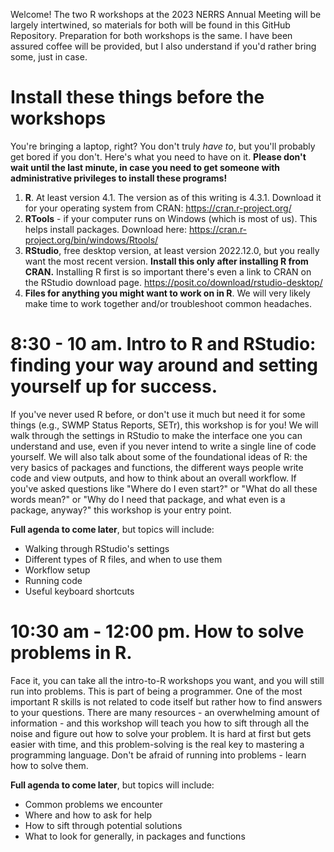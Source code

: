 Welcome! The two R workshops at the 2023 NERRS Annual Meeting will be largely intertwined, so materials for both will be found in this GitHub Repository. Preparation for both workshops is the same. I have been assured coffee will be provided, but I also understand if you'd rather bring some, just in case.

# Install these things before the workshops  

You're bringing a laptop, right? You don't truly *have to*, but you'll probably get bored if you don't. Here's what you need to have on it. **Please don't wait until the last minute, in case you need to get someone with administrative privileges to install these programs!**

1.  **R**. At least version 4.1. The version as of this writing is 4.3.1. Download it for your operating system from CRAN: <https://cran.r-project.org/>
2.  **RTools** - if your computer runs on Windows (which is most of us). This helps install packages. Download here: <https://cran.r-project.org/bin/windows/Rtools/>
3.  **RStudio**, free desktop version, at least version 2022.12.0, but you really want the most recent version. **Install this only after installing R from CRAN.** Installing R first is so important there's even a link to CRAN on the RStudio download page. <https://posit.co/download/rstudio-desktop/>
4.  **Files for anything you might want to work on in R**. We will very likely make time to work together and/or troubleshoot common headaches.

# 8:30 - 10 am. Intro to R and RStudio: finding your way around and setting yourself up for success.

If you've never used R before, or don't use it much but need it for some things (e.g., SWMP Status Reports, SETr), this workshop is for you! We will walk through the settings in RStudio to make the interface one you can understand and use, even if you never intend to write a single line of code yourself. We will also talk about some of the foundational ideas of R: the very basics of packages and functions, the different ways people write code and view outputs, and how to think about an overall workflow. If you've asked questions like "Where do I even start?" or "What do all these words mean?" or "Why do I need that package, and what even is a package, anyway?" this workshop is your entry point.

**Full agenda to come later**, but topics will include:

-   Walking through RStudio's settings  
-   Different types of R files, and when to use them  
-   Workflow setup  
-   Running code  
-   Useful keyboard shortcuts  

# 10:30 am - 12:00 pm. How to solve problems in R.

Face it, you can take all the intro-to-R workshops you want, and you will still run into problems. This is part of being a programmer. One of the most important R skills is not related to code itself but rather how to find answers to your questions. There are many resources - an overwhelming amount of information - and this workshop will teach you how to sift through all the noise and figure out how to solve your problem. It is hard at first but gets easier with time, and this problem-solving is the real key to mastering a programming language. Don't be afraid of running into problems - learn how to solve them.

**Full agenda to come later**, but topics will include:

-   Common problems we encounter  
-   Where and how to ask for help  
-   How to sift through potential solutions  
-   What to look for generally, in packages and functions  

